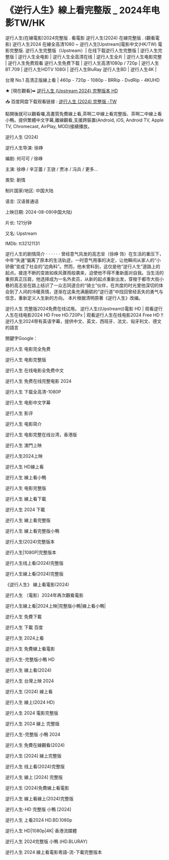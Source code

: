 <h1>《逆行人生》線上看完整版 _ 2024年电影TW/HK</h1>

逆行人生(在線電影)2024完整版 . 看電影 逆行人生(2024) 在線完整版 . (觀看電影) 逆行人生2024 在線全高清1080 ~ 逆行人生[Upstream]電影中文(HK/TW) 電影完整版. 逆行人生完整版（Upstream）| 在线下载逆行人生完整版 | 逆行人生完整版 | 逆行人生全电影 | 逆行人生全高清在线 | 逆行人生全片 | 逆行人生电影完整 | 逆行人生免费观看 逆行人生免费下载 | 逆行人生高清1080p / 720p | 逆行人生BT.709 | 逆行人生HDTV 1080i | 逆行人生BluRay 逆行人生BD | 逆行人生4K | 

台灣 No.1 高清正版線上看 | 460p - 720p - 1080p - BRRip - DvdRip - 4KUHD

★ [現在觀看]➥ <a href="https://justwatch.my.id/zh/movie/1274925/upstream" target="_blank">逆行人生 (Upstream  2024) 完整版本 HD</a>

📥 百度网盘下载观看链接 : <a href="https://justwatch.my.id/zh/movie/1274925/upstream" target="_blank">逆行人生 (2024) 完整版 -TW</a>

點開後就可以觀看囉,高畫質免費線上看,茶啊二中線上看完整版、茶啊二中線上看小鴨。提供繁體中文字幕,離線觀看,支援跨裝置(Android, iOS, Android TV, Apple TV, Chromecast, AirPlay, MOD)接續播放。

逆行人生 (2024)

逆行人生导演: 徐峥

编剧: 何可可 / 徐峥

主演: 徐峥 / 辛芷蕾 / 王骁 / 贾冰 / 冯兵 / 更多...

类型: 剧情

制片国家/地区: 中国大陆

语言: 汉语普通话

上映日期: 2024-08-09(中国大陆)

片长: 121分钟

又名: Upstream

IMDb: tt32121131

逆行人生的剧情简介 · · · · · ·
曾经意气风发的高志垒（徐峥 饰）在生活的重压下，中年“失速”偏离了原本的生活轨迹，一时意气用事的决定，让他瞬间从家人的“小骄傲”变成了社会的“边角料”。然而，他未曾料到，这仅是他“逆行人生”道路上的起点。接连不断的变故如疾风骤雨般袭来，迫使他不得不重新面对自我。当生活的重担真正压肩，他选择成为一名外卖员，从新的起点重新出发，穿梭于都市大街小巷的高志垒在路上结识了一众志同道合的“骑士”伙伴，在共度的时光里他深切的体会到了人间的冷暖真情，逐渐在这条充满磨砺的“逆行道”中找回曾经丢失的勇气与信念，重新定义人生新的方向。
本片根据清明原著《逆行人生》改编。

逆行人生 完整版2024免费在线试用。 逆行人生((Upstream))電影 HD | 观看逆行人生在线电影2024 HD Free HD.720Px | 观看逆行人生在线电影2024 Free HD !! 逆行人生2024带有英语字幕，提供中文、英文、西班牙、法文、匈牙利文、德文的語言

關鍵字Google：

逆行人生 电影完全免费

逆行人生 电影完整版

逆行人生 在线电影全免费中文

逆行人生 免费在线完整电影 2024

逆行人生 下载全高清-1080P

逆行人生 电影中文字幕

逆行人生 影评

逆行人生 电影简介

逆行人生 电影完整在线台湾，香港版

逆行人生 澳門上映

逆行人生2024上映

逆行人生 HD線上看

逆行人生 線上看小鴨

逆行人生 电影完整版

逆行人生 線上看下載

逆行人生 2024 下載

逆行人生 線上看完整版

逆行人生 線上看完整版小鴨

逆行人生(2024)完整版本

逆行人生|1080P|完整版本

逆行人生线上看(2024)完整版

逆行人生線上看(2024)完整版

《逆行人生》 線上看電影(2024)

逆行人生 （電影）2024年再次觀看電影

逆行人生線上看|2024上映|完整版小鴨|線上看小鴨|

逆行人生 免費下載

逆行人生 下載 百度

逆行人生 2024上看

逆行人生 免費線上看電影

逆行人生-完整版小鴨 HD

逆行人生 線上看(2024)

逆行人生 台灣上映 2024

逆行人生 (2024) 線上看

逆行人生 線上(2024 HD)

逆行人生 2024 電影完整版

逆行人生 2024 線上 完整版

逆行人生-完整版 小鴨 2024

逆行人生 免費在線觀看(2024)

逆行人生 [2024] 線上完整版

逆行人生 线上看(2024)完整版

逆行人生 線上 [2024] 完整版

逆行人生 (2024)免費線上看電影

逆行人生 線上看線上(2024)完整版

逆行人生-HD 完整版 小鴨 [2024]

逆行人生 上看2024 HD.BD.1080p

逆行人生 HD|1080p|4K| 香港流媒體

逆行人生 2024完整版 小鴨 (HD.BLURAY)

逆行人生 2024 線上看電影粵語-流-下載完整版本
